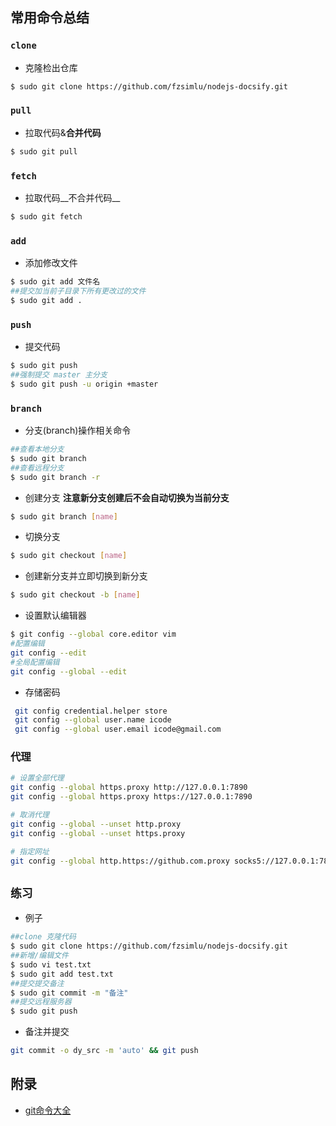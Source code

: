 ## 常用命令总结

### `clone`
- 克隆检出仓库
```bash
$ sudo git clone https://github.com/fzsimlu/nodejs-docsify.git
```

### `pull`
- 拉取代码&__合并代码__
```bash
$ sudo git pull
```

### `fetch`
- 拉取代码__不合并代码__
```bash
$ sudo git fetch
```

### `add`
- 添加修改文件
```bash
$ sudo git add 文件名
##提交加当前子目录下所有更改过的文件
$ sudo git add .
```

### `push`
- 提交代码
```bash
$ sudo git push
##强制提交 master 主分支
$ sudo git push -u origin +master
```

### `branch`
- 分支(branch)操作相关命令
```bash
##查看本地分支
$ sudo git branch
##查看远程分支
$ sudo git branch -r
```
- 创建分支
__注意新分支创建后不会自动切换为当前分支__
```bash
$ sudo git branch [name] 
```

- 切换分支
```bash
$ sudo git checkout [name]
```

- 创建新分支并立即切换到新分支
```bash
$ sudo git checkout -b [name]
```

- 设置默认编辑器
```bash
$ git config --global core.editor vim
#配置编辑
git config --edit
#全局配置编辑
git config --global --edit
```

- 存储密码
```bash
 git config credential.helper store
 git config --global user.name icode
 git config --global user.email icode@gmail.com
```
### 代理
```bash
# 设置全部代理
git config --global https.proxy http://127.0.0.1:7890
git config --global https.proxy https://127.0.0.1:7890

# 取消代理
git config --global --unset http.proxy
git config --global --unset https.proxy

# 指定网址
git config --global http.https://github.com.proxy socks5://127.0.0.1:7890
```

## `练习`
- 例子
```bash
##clone 克隆代码
$ sudo git clone https://github.com/fzsimlu/nodejs-docsify.git
##新增/编辑文件
$ sudo vi test.txt
$ sudo git add test.txt
##提交提交备注
$ sudo git commit -m "备注"
##提交远程服务器
$ sudo git push
```

- 备注并提交
```bash
git commit -o dy_src -m 'auto' && git push
```

## 附录
- [git命令大全](https://gist.github.com/guweigang/9848271)
